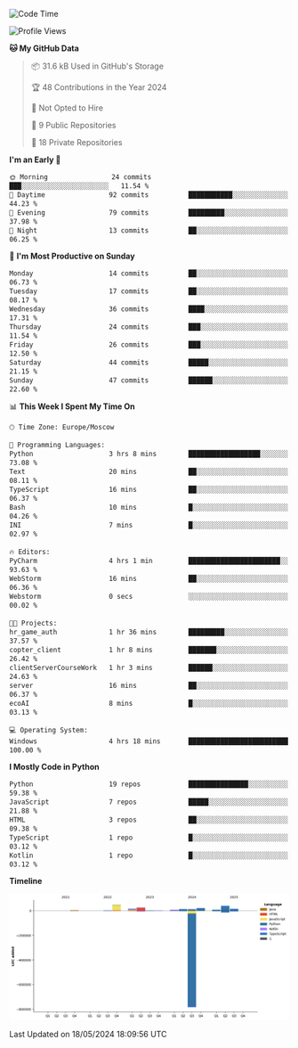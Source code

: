 <!--START_SECTION:waka-->
![Code Time](http://img.shields.io/badge/Code%20Time-328%20hrs%2016%20mins-blue)

![Profile Views](http://img.shields.io/badge/Profile%20Views-0-blue)

**🐱 My GitHub Data** 

> 📦 31.6 kB Used in GitHub's Storage 
 > 
> 🏆 48 Contributions in the Year 2024
 > 
> 🚫 Not Opted to Hire
 > 
> 📜 9 Public Repositories 
 > 
> 🔑 18 Private Repositories 
 > 
**I'm an Early 🐤** 

```text
🌞 Morning                24 commits          ███░░░░░░░░░░░░░░░░░░░░░░   11.54 % 
🌆 Daytime                92 commits          ███████████░░░░░░░░░░░░░░   44.23 % 
🌃 Evening                79 commits          █████████░░░░░░░░░░░░░░░░   37.98 % 
🌙 Night                  13 commits          ██░░░░░░░░░░░░░░░░░░░░░░░   06.25 % 
```
📅 **I'm Most Productive on Sunday** 

```text
Monday                   14 commits          ██░░░░░░░░░░░░░░░░░░░░░░░   06.73 % 
Tuesday                  17 commits          ██░░░░░░░░░░░░░░░░░░░░░░░   08.17 % 
Wednesday                36 commits          ████░░░░░░░░░░░░░░░░░░░░░   17.31 % 
Thursday                 24 commits          ███░░░░░░░░░░░░░░░░░░░░░░   11.54 % 
Friday                   26 commits          ███░░░░░░░░░░░░░░░░░░░░░░   12.50 % 
Saturday                 44 commits          █████░░░░░░░░░░░░░░░░░░░░   21.15 % 
Sunday                   47 commits          ██████░░░░░░░░░░░░░░░░░░░   22.60 % 
```


📊 **This Week I Spent My Time On** 

```text
🕑︎ Time Zone: Europe/Moscow

💬 Programming Languages: 
Python                   3 hrs 8 mins        ██████████████████░░░░░░░   73.08 % 
Text                     20 mins             ██░░░░░░░░░░░░░░░░░░░░░░░   08.11 % 
TypeScript               16 mins             ██░░░░░░░░░░░░░░░░░░░░░░░   06.37 % 
Bash                     10 mins             █░░░░░░░░░░░░░░░░░░░░░░░░   04.26 % 
INI                      7 mins              █░░░░░░░░░░░░░░░░░░░░░░░░   02.97 % 

🔥 Editors: 
PyCharm                  4 hrs 1 min         ███████████████████████░░   93.63 % 
WebStorm                 16 mins             ██░░░░░░░░░░░░░░░░░░░░░░░   06.36 % 
Webstorm                 0 secs              ░░░░░░░░░░░░░░░░░░░░░░░░░   00.02 % 

🐱‍💻 Projects: 
hr_game_auth             1 hr 36 mins        █████████░░░░░░░░░░░░░░░░   37.57 % 
copter_client            1 hr 8 mins         ███████░░░░░░░░░░░░░░░░░░   26.42 % 
clientServerCourseWork   1 hr 3 mins         ██████░░░░░░░░░░░░░░░░░░░   24.63 % 
server                   16 mins             ██░░░░░░░░░░░░░░░░░░░░░░░   06.37 % 
ecoAI                    8 mins              █░░░░░░░░░░░░░░░░░░░░░░░░   03.13 % 

💻 Operating System: 
Windows                  4 hrs 18 mins       █████████████████████████   100.00 % 
```

**I Mostly Code in Python** 

```text
Python                   19 repos            ███████████████░░░░░░░░░░   59.38 % 
JavaScript               7 repos             █████░░░░░░░░░░░░░░░░░░░░   21.88 % 
HTML                     3 repos             ██░░░░░░░░░░░░░░░░░░░░░░░   09.38 % 
TypeScript               1 repo              █░░░░░░░░░░░░░░░░░░░░░░░░   03.12 % 
Kotlin                   1 repo              █░░░░░░░░░░░░░░░░░░░░░░░░   03.12 % 
```



**Timeline**

![Lines of Code chart](https://raw.githubusercontent.com/adlemx/adlemx/main/assets/bar_graph.png)


 Last Updated on 18/05/2024 18:09:56 UTC
<!--END_SECTION:waka-->

